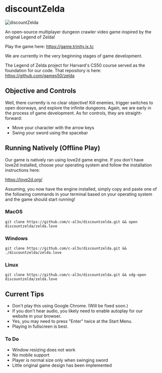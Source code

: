# discountZelda
![discountZelda](https://raw.githubusercontent.com/c-al3x/discountzelda/main/screenshot.png?token=ATCAC2J2ETT3XCM5IHAYIHDAMLAQI)

An open-source multiplayer dungeon crawler video game inspired by the original Legend of Zelda!

Play the game here:
https://game.trinity.ix.tc

We are currently in the very beginning stages of game development.

The Legend of Zelda project for Harvard's CS50 course served as the foundation for our code. That repository is here:
https://github.com/games50/zelda

## Objective and Controls

Well, there currently is no clear objective! Kill enemies, trigger switches to open doorways, and explore the infinite dungeons. Again, we are early in the process of game development. As for controls, they are straight-forward:

* Move your character with the arrow keys
* Swing your sword using the spacebar

## Running Natively (Offline Play)

Our game is natively ran using love2d game engine. If you don't have love2d installed, choose your operating system and follow the installation instructions here:

https://love2d.org/

Assuming, you now have the engine installed, simply copy and paste one of the following commands in your terminal based on your operating system and the game should start running! 

### MacOS

```
git clone https://github.com/c-al3x/discountzelda.git && open discountzelda/zelda.love
```

### Windows

```
git clone https://github.com/c-al3x/discountzelda.git && ./discountzelda/zelda.love
```

### Linux

```
git clone https://github.com/c-al3x/discountzelda.git && xdg-open discountzelda/zelda.love
```

## Current Tips

* Don't play this using Google Chrome. (Will be fixed soon.)
* If you don't hear audio, you likely need to enable autoplay for our website in your browser.
* Yes, you may need to press "Enter" twice at the Start Menu.
* Playing in fullscreen is best.

### To Do

* Window resizing does not work
* No mobile support
* Player is normal size only when swinging sword
* Little original game design has been implemented
